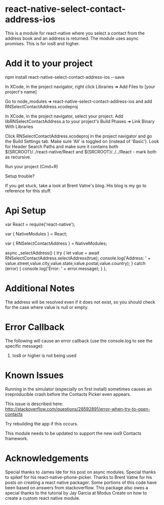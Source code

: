 # react-native-select-contact-address-ios

This is a module for react-native where you select a contact from the address book and an address is returned. The module uses async promises. This is for ios8 and higher.

# Add it to your project

npm install react-native-select-contact-address-ios --save

In XCode, in the project navigator, right click Libraries ➜ Add Files to [your project's name]

Go to node_modules ➜ react-native-select-contact-address-ios and add RNSelectContactAddress.xcodeproj

In XCode, in the project navigator, select your project. Add libRNSelectContactAddress.a to your project's Build Phases ➜ Link Binary With Libraries

Click RNSelectContactAddress.xcodeproj in the project navigator and go the Build Settings tab. Make sure 'All' is toggled on (instead of 'Basic'). Look for Header Search Paths and make sure it contains both $(SRCROOT)/../react-native/React and $(SRCROOT)/../../React - mark both as recursive.

Run your project (Cmd+R)

Setup trouble?

If you get stuck, take a look at Brent Vatne's blog. His blog is my go to reference for this stuff.

# Api Setup

var React = require('react-native');

var { NativeModules } = React;

var { RNSelectContactAddress } = NativeModules;

async _selectAddress() {
  try {
    let value = await RNSelectContactAddress.selectAddress(true);
    console.log('Address: ' + value.street,value.city,value.state,value.postal,value.country);
  } catch (error) {
    console.log('Error: ' + error.message);
  }
},

# Additional Notes

The address will be resolved even if it does not exist, so you should check for the case where value is null or empty.

# Error Callback

The following will cause an error callback (use the console.log to see the specific message):

1) Ios8 or higher is not being used

# Known Issues

Running in the simulator (especially on first install) sometimes causes an irreproducible crash before the Contacts Picker even appears.

This issue is described here: http://stackoverflow.com/questions/28592891/error-when-try-to-open-contacts

Try rebuilding the app if this occurs.

This module needs to be updated to support the new ios9 Contacts framework.

# Acknowledgements

Special thanks to James Ide for his post on async modules. Special thanks to spikef for his react-native-phone-picker. Thanks to Brent Vatne for his posts on creating a react native packager. Some portions of this code have been based on answers from stackoverflow. This package also owes a special thanks to the tutorial by Jay Garcia at Modus Create on how to create a custom react native module.
